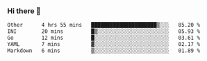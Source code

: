 ### Hi there 👋

<!--
**urzz/urzz** is a ✨ _special_ ✨ repository because its `README.md` (this file) appears on your GitHub profile.

Here are some ideas to get you started:

- 🔭 I’m currently working on ...
- 🌱 I’m currently learning ...
- 👯 I’m looking to collaborate on ...
- 🤔 I’m looking for help with ...
- 💬 Ask me about ...
- 📫 How to reach me: ...
- 😄 Pronouns: ...
- ⚡ Fun fact: ...
-->

<!--START_SECTION:waka-->

```txt
Other      4 hrs 55 mins   █████████████████████▒░░░   85.20 %
INI        20 mins         █▒░░░░░░░░░░░░░░░░░░░░░░░   05.93 %
Go         12 mins         █░░░░░░░░░░░░░░░░░░░░░░░░   03.61 %
YAML       7 mins          ▓░░░░░░░░░░░░░░░░░░░░░░░░   02.17 %
Markdown   6 mins          ▒░░░░░░░░░░░░░░░░░░░░░░░░   01.89 %
```

<!--END_SECTION:waka-->
